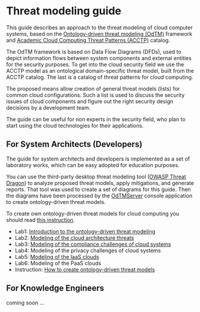 
# Threat modeling guide

This guide describes an approach to the threat modeling of cloud computer systems,
based on the [Ontology-driven threat modeling (OdTM)](https://owasp.org/www-project-ontology-driven-threat-modeling-framework/) framework
and [Academic Cloud Computing Threat Patterns (ACCTP)](https://nets4geeks.github.io/acctp/) catalog.

The OdTM framework is based on Data Flow Diagrams (DFDs), used to depict information flows between system components 
and external entities for the security purposes.
To get into the cloud security field we use the ACCTP model as an ontological domain-specific threat model, 
built from the ACCTP catalog. The last is a catalog of threat patterns for cloud computing.

The proposed means allow creation of general threat models (lists) for common cloud configurations.
Such a list is used to discuss the security issues of cloud components and figure out the right 
security design decisions by a development team.

The guide can be useful for non experts in the security field, who plan to start using the cloud technologies 
for their applications.

## For System Architects (Developers)

The guide for system architects and developers is implemented as a set of laboratory works,
which can be easy adopted for education purposes.

You can use the third-party desktop threat modeling tool ([OWASP Threat Dragon](https://owasp.org/www-project-threat-dragon/)) 
to analyze proposed threat models, apply mitigations, and generate reports.
That tool was used to create a set of diagrams for this guide.
Then the diagrams have been processed by the [OdTMServer](../applications/OdTMServer) console application to create ontology-driven threat models.

To create own ontology-driven threat models for cloud computing you should read [this instruction](instruction.md).

* Lab1: [Introduction to the ontology-driven threat modeling](lab1_introduction.md)
* Lab2: [Modeling of the cloud architecture threats](lab2_cloudarchitecture.md)
* Lab3: [Modeling of the compliance challenges of cloud systems](lab3_compliance.md)
* Lab4: Modeling of the privacy challenges of cloud systems
* Lab5: [Modeling of the IaaS clouds](lab5_IaaS.md)
* Lab6: Modeling of the PaaS clouds
* Instruction: [How to create ontology-driven threat models](instruction.md)

## For Knowledge Engineers

coming soon ...

